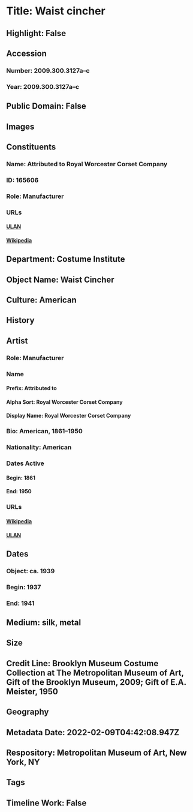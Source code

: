 # Title: Waist cincher
## Highlight: False
## Accession
### Number: 2009.300.3127a–c
### Year: 2009.300.3127a–c
## Public Domain: False
## Images
## Constituents
### Name: Attributed to Royal Worcester Corset Company
### ID: 165606
### Role: Manufacturer
### URLs
#### [ULAN](http://vocab.getty.edu/page/ulan/500524505)
#### [Wikipedia](https://www.wikidata.org/wiki/Q30686621)
## Department: Costume Institute
## Object Name: Waist Cincher
## Culture: American
## History
## Artist
### Role: Manufacturer
### Name
#### Prefix: Attributed to
#### Alpha Sort: Royal Worcester Corset Company
#### Display Name: Royal Worcester Corset Company
### Bio: American, 1861–1950
### Nationality: American
### Dates Active
#### Begin: 1861
#### End: 1950
### URLs
#### [Wikipedia](https://www.wikidata.org/wiki/Q30686621)
#### [ULAN](http://vocab.getty.edu/page/ulan/500524505)
## Dates
### Object: ca. 1939
### Begin: 1937
### End: 1941
## Medium: silk, metal
## Size
## Credit Line: Brooklyn Museum Costume Collection at The Metropolitan Museum of Art, Gift of the Brooklyn Museum, 2009; Gift of E.A. Meister, 1950
## Geography
## Metadata Date: 2022-02-09T04:42:08.947Z
## Respository: Metropolitan Museum of Art, New York, NY
## Tags
## Timeline Work: False